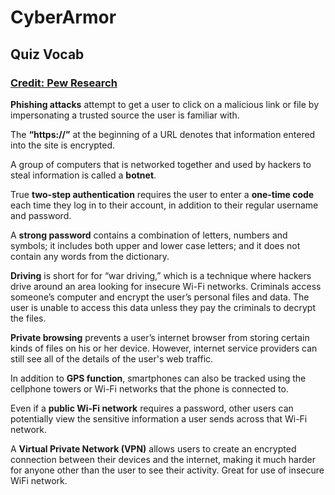 # CyberArmor
## Quiz Vocab
### [Credit: Pew Research](http://www.pewinternet.org/quiz/cybersecurity-knowledge/)

**Phishing attacks** attempt to get a user to click on a malicious link or file by impersonating a trusted source the user is familiar with.

The **“https://”** at the beginning of a URL denotes that information entered into the site is encrypted.

A group of computers that is networked together and used by hackers to steal information is called a **botnet**.

True **two-step authentication** requires the user to enter a **one-time code** each time they log in to their account, in addition to their regular username and password.

A **strong password** contains a combination of letters, numbers and symbols; it includes both upper and lower case letters; and it does not contain any words from the dictionary.

**Driving** is short for for “war driving,” which is a technique where hackers drive around an area looking for insecure Wi-Fi networks. Criminals access someone’s computer and encrypt the user’s personal files and data. The user is unable to access this data unless they pay the criminals to decrypt the files. 

**Private browsing** prevents a user’s internet browser from storing certain kinds of files on his or her device. However, internet service providers can still see all of the details of the user's web traffic.

In addition to **GPS function**, smartphones can also be tracked using the cellphone towers or Wi-Fi networks that the phone is connected to.

Even if a **public Wi-Fi network** requires a password, other users can potentially view the sensitive information a user sends across that Wi-Fi network. 

A **Virtual Private Network (VPN)** allows users to create an encrypted connection between their devices and the internet, making it much harder for anyone other than the user to see their activity. Great for use of insecure WiFi network. 
